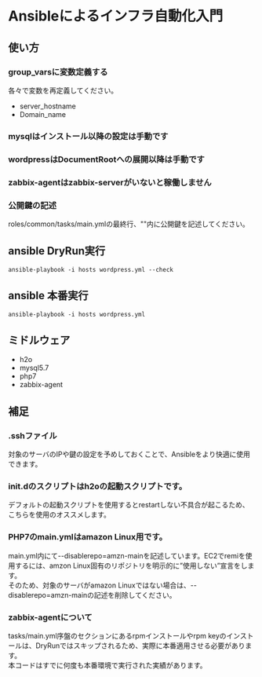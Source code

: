 # Ansibleによるインフラ自動化入門

## 使い方
### group_varsに変数定義する
各々で変数を再定義してください。
* server_hostname
* Domain_name

### mysqlはインストール以降の設定は手動です

### wordpressはDocumentRootへの展開以降は手動です

### zabbix-agentはzabbix-serverがいないと稼働しません

### 公開鍵の記述
roles/common/tasks/main.ymlの最終行、""内に公開鍵を記述してください。

## ansible DryRun実行
```
ansible-playbook -i hosts wordpress.yml --check
```

## ansible 本番実行
```
ansible-playbook -i hosts wordpress.yml
```

## ミドルウェア
* h2o
* mysql5.7
* php7
* zabbix-agent

## 補足
### .sshファイル
対象のサーバのIPや鍵の設定を予めしておくことで、Ansibleをより快適に使用できます。

### init.dのスクリプトはh2oの起動スクリプトです。
デフォルトの起動スクリプトを使用するとrestartしない不具合が起こるため、こちらを使用のオススメします。

### PHP7のmain.ymlはamazon Linux用です。
main.yml内にて--disablerepo=amzn-mainを記述しています。EC2でremiを使用するには、amzon Linux固有のリポジトリを明示的に”使用しない”宣言をします。<br>
そのため、対象のサーバがamazon Linuxではない場合は、--disablerepo=amzn-mainの記述を削除してください。

### zabbix-agentについて
tasks/main.yml序盤のセクションにあるrpmインストールやrpm keyのインストールは、DryRunではスキップされるため、実際に本番適用させる必要があります。<br>
本コードはすでに何度も本番環境で実行された実績があります。
